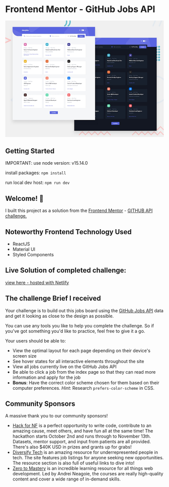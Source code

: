 # Frontend Mentor - GitHub Jobs API

![Design preview for the GitHub Jobs API coding challenge](./preview.jpg)

## Getting Started

IMPORTANT: use node version: v15.14.0

install packages: `npm install`

run local dev host: `npm run dev`

## Welcome! 👋

I built this project as a solution from the [Frontend Mentor](https://www.frontendmentor.io) - [GITHUB API challenge.](https://www.frontendmentor.io/challenges/github-jobs-api-93L-NL6rP) 

## Noteworthy Frontend Technology Used

- ReactJS
- Material UI
- Styled Components

## Live Solution of completed challenge:

[view here - hosted with Netlify](https://loving-panini-64028a.netlify.app/)

## The challenge Brief I received

Your challenge is to build out this jobs board using the [GitHub Jobs API](https://jobs.github.com/api) data and get it looking as close to the design as possible.

You can use any tools you like to help you complete the challenge. So if you've got something you'd like to practice, feel free to give it a go.

Your users should be able to:

- View the optimal layout for each page depending on their device's screen size
- See hover states for all interactive elements throughout the site
- View all jobs currently live on the GitHub Jobs API
- Be able to click a job from the index page so that they can read more information and apply for the job
- **Bonus**: Have the correct color scheme chosen for them based on their computer preferences. _Hint_: Research `prefers-color-scheme` in CSS.

## Community Sponsors

A massive thank you to our community sponsors!

- [Hack for NF](https://bit.ly/fem-bemyapp) is a perfect opportunity to write code, contribute to an amazing cause, meet others, and have fun all at the same time! The hackathon starts October 2nd and runs through to November 13th. Datasets, mentor support, and input from patients are all provided. There's also \$40K USD in prizes and grants up for grabs!
- [Diversify Tech](https://bit.ly/fem-diversify-tech) is an amazing resource for underrepresented people in tech. The site features job listings for anyone seeking new opportunities. The resource section is also full of useful links to dive into!
- [Zero to Mastery](https://bit.ly/fem-ztm) is an incredible learning resource for all things web development. Led by Andrei Neagoie, the courses are really high-quality content and cover a wide range of in-demand skills.
